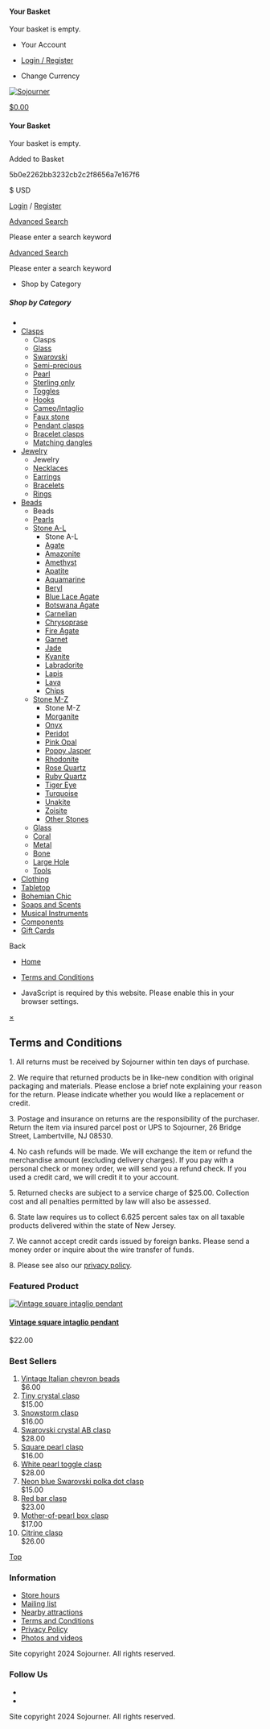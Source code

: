 #### Your Basket

Your basket is empty.

* Your Account
* [Login / Register](https://sojourner.biz/login.html)

* Change Currency

[![Sojourner](https://sojourner.biz/images/logos/sojlogo.gif)](https://sojourner.biz/)

[$0.00](# "Your basket total is $0.00")

#### Your Basket

Your basket is empty.

[](# "Your basket total is $0.00")

Added to Basket

5b0e2262bb3232cb2c2f8656a7e167f6

[](# "Expand for more options")[](# "Search")

$ USD

[Login](https://sojourner.biz/login.html) / [Register](https://sojourner.biz/register.html)

[Advanced Search](https://sojourner.biz/search.html)

Please enter a search keyword

[Advanced Search](https://sojourner.biz/search.html)

Please enter a search keyword

* Shop by Category

##### Shop by Category

* [](https://sojourner.biz/ "Home")
* [Clasps](https://sojourner.biz/clasps.html "Clasps")
    * Clasps
    * [Glass](https://sojourner.biz/clasps/glass.html "Glass")
    * [Swarovski](https://sojourner.biz/clasps/swarovski.html "Swarovski")
    * [Semi-precious](https://sojourner.biz/clasps/semi-precious.html "Semi-precious")
    * [Pearl](https://sojourner.biz/clasps/pearl.html "Pearl")
    * [Sterling only](https://sojourner.biz/clasps/sterling-only.html "Sterling only")
    * [Toggles](https://sojourner.biz/clasps/toggles.html "Toggles")
    * [Hooks](https://sojourner.biz/clasps/hooks.html "Hooks")
    * [Cameo/Intaglio](https://sojourner.biz/clasps/cameo/intaglio.html "Cameo/Intaglio")
    * [Faux stone](https://sojourner.biz/clasps/faux-stone.html "Faux stone")
    * [Pendant clasps](https://sojourner.biz/clasps/pendant-clasps.html "Pendant clasps")
    * [Bracelet clasps](https://sojourner.biz/clasps/bracelet-clasps.html "Bracelet clasps")
    * [Matching dangles](https://sojourner.biz/clasps/matching-dangles.html "Matching dangles")
* [Jewelry](https://sojourner.biz/jewelry.html "Jewelry")
    * Jewelry
    * [Necklaces](https://sojourner.biz/jewelry/necklaces.html "Necklaces")
    * [Earrings](https://sojourner.biz/jewelry/earrings.html "Earrings")
    * [Bracelets](https://sojourner.biz/jewelry/bracelets.html "Bracelets")
    * [Rings](https://sojourner.biz/jewelry/rings.html "Rings")
* [Beads](https://sojourner.biz/beads.html "Beads")
    * Beads
    * [Pearls](https://sojourner.biz/beads/pearls.html "Pearls")
    * [Stone A-L](https://sojourner.biz/beads/stone-a-l.html "Stone A-L")
        * Stone A-L
        * [Agate](https://sojourner.biz/beads/stone-a-l/agate.html "Agate")
        * [Amazonite](https://sojourner.biz/beads/stone-a-l/amazonite.html "Amazonite")
        * [Amethyst](https://sojourner.biz/beads/stone-a-l/amethyst.html "Amethyst")
        * [Apatite](https://sojourner.biz/beads/stone-a-l/apatite.html "Apatite")
        * [Aquamarine](https://sojourner.biz/beads/stone-a-l/aquamarine.html "Aquamarine")
        * [Beryl](https://sojourner.biz/beads/stone-a-l/beryl.html "Beryl")
        * [Blue Lace Agate](https://sojourner.biz/beads/stone-a-l/blue-lace-agate.html "Blue Lace Agate")
        * [Botswana Agate](https://sojourner.biz/beads/stone-a-l/botswana-agate.html "Botswana Agate")
        * [Carnelian](https://sojourner.biz/beads/stone-a-l/carnelian.html "Carnelian")
        * [Chrysoprase](https://sojourner.biz/beads/stone-a-l/chrysoprase.html "Chrysoprase")
        * [Fire Agate](https://sojourner.biz/beads/stone-a-l/fire-agate.html "Fire Agate")
        * [Garnet](https://sojourner.biz/beads/stone-a-l/garnet.html "Garnet")
        * [Jade](https://sojourner.biz/beads/stone-a-l/jade.html "Jade")
        * [Kyanite](https://sojourner.biz/beads/stone-a-l/kyanite.html "Kyanite")
        * [Labradorite](https://sojourner.biz/beads/stone-a-l/labradorite.html "Labradorite")
        * [Lapis](https://sojourner.biz/beads/stone-a-l/lapis.html "Lapis")
        * [Lava](https://sojourner.biz/beads/stone-a-l/lava.html "Lava")
        * [Chips](https://sojourner.biz/beads/stone-a-l/chips.html "Chips")
    * [Stone M-Z](https://sojourner.biz/beads/stone-m-z.html "Stone M-Z")
        * Stone M-Z
        * [Morganite](https://sojourner.biz/beads/stone-m-z/morganite.html "Morganite")
        * [Onyx](https://sojourner.biz/beads/stone-m-z/onyx.html "Onyx")
        * [Peridot](https://sojourner.biz/beads/stone-m-z/peridot.html "Peridot")
        * [Pink Opal](https://sojourner.biz/beads/stone-m-z/pink-opal.html "Pink Opal")
        * [Poppy Jasper](https://sojourner.biz/beads/stone-m-z/poppy-jasper.html "Poppy Jasper")
        * [Rhodonite](https://sojourner.biz/beads/stone-m-z/rhodonite.html "Rhodonite")
        * [Rose Quartz](https://sojourner.biz/beads/stone-m-z/rose-quartz.html "Rose Quartz")
        * [Ruby Quartz](https://sojourner.biz/beads/stone-m-z/ruby-quartz.html "Ruby Quartz")
        * [Tiger Eye](https://sojourner.biz/beads/stone-m-z/tiger-eye.html "Tiger Eye")
        * [Turquoise](https://sojourner.biz/beads/stone-m-z/turquoise.html "Turquoise")
        * [Unakite](https://sojourner.biz/beads/stone-m-z/unakite.html "Unakite")
        * [Zoisite](https://sojourner.biz/beads/stone-m-z/zoisite.html "Zoisite")
        * [Other Stones](https://sojourner.biz/beads/stone-m-z/other-stones.html "Other Stones")
    * [Glass](https://sojourner.biz/beads/glass.html "Glass")
    * [Coral](https://sojourner.biz/beads/coral.html "Coral")
    * [Metal](https://sojourner.biz/beads/metal.html "Metal")
    * [Bone](https://sojourner.biz/beads/bone.html "Bone")
    * [Large Hole](https://sojourner.biz/beads/large-hole.html "Large Hole")
    * [Tools](https://sojourner.biz/beads/tools.html "Tools")
* [Clothing](https://sojourner.biz/clothing.html "Clothing")
* [Tabletop](https://sojourner.biz/tabletop.html "Tabletop")
* [Bohemian Chic](https://sojourner.biz/bohemian-chic.html "Bohemian Chic")
* [Soaps and Scents](https://sojourner.biz/soaps-and-scents.html "Soaps and Scents")
* [Musical Instruments](https://sojourner.biz/musical-instruments.html "Musical Instruments")
* [Components](https://sojourner.biz/components.html "Components")
* [Gift Cards](https://sojourner.biz/gift-certificates.html "Gift Cards")

Back

* [Home](https://sojourner.biz/)
* [Terms and Conditions](https://sojourner.biz/terms-and-conditions.html)

* JavaScript is required by this website. Please enable this in your browser settings.

[×](#)

Terms and Conditions
--------------------

1\. All returns must be received by Sojourner within ten days of purchase.

2\. We require that returned products be in like-new condition with original packaging and materials. Please enclose a brief note explaining your reason for the return. Please indicate whether you would like a replacement or credit.

3\. Postage and insurance on returns are the responsibility of the purchaser. Return the item via insured parcel post or UPS to Sojourner, 26 Bridge Street, Lambertville, NJ 08530.

4\. No cash refunds will be made. We will exchange the item or refund the merchandise amount (excluding delivery charges). If you pay with a personal check or money order, we will send you a refund check. If you used a credit card, we will credit it to your account.

5\. Returned checks are subject to a service charge of $25.00. Collection cost and all penalties permitted by law will also be assessed.

6\. State law requires us to collect 6.625 percent sales tax on all taxable products delivered within the state of New Jersey.

7\. We cannot accept credit cards issued by foreign banks. Please send a money order or inquire about the wire transfer of funds.

8\. Please see also our [privacy policy](https://www.sojourner.biz/privacy-policy.html).

### Featured Product

[![Vintage square intaglio pendant](https://sojourner.biz/images/cache/C0008variations.200.jpg)](https://sojourner.biz/components/vintage-square-intaglio-pendant.html "Vintage square intaglio pendant")

#### [Vintage square intaglio pendant](https://sojourner.biz/components/vintage-square-intaglio-pendant.html "Vintage square intaglio pendant")

$22.00

### Best Sellers

1. [Vintage Italian chevron beads](https://sojourner.biz/beads/glass/vintage-italian-chevron-beads.html "Vintage Italian chevron beads")  
    $6.00
2. [Tiny crystal clasp](https://sojourner.biz/clasps/swarovski/tiny-crystal-clasp.html "Tiny crystal clasp")  
    $15.00
3. [Snowstorm clasp](https://sojourner.biz/clasps/glass/snowstorm-clasp.html "Snowstorm clasp")  
    $16.00
4. [Swarovski crystal AB clasp](https://sojourner.biz/clasps/swarovski/swarovski-crystal-ab-clasp.html "Swarovski crystal AB clasp")  
    $28.00
5. [Square pearl clasp](https://sojourner.biz/clasps/pearl/square-pearl-clasp.html "Square pearl clasp")  
    $16.00
6. [White pearl toggle clasp](https://sojourner.biz/clasps/toggles/white-pearl-toggle-clasp.html "White pearl toggle clasp")  
    $28.00
7. [Neon blue Swarovski polka dot clasp](https://sojourner.biz/clasps/swarovski/neon-blue-swarovski-polka-dot-clasp.html "Neon blue Swarovski polka dot clasp")  
    $15.00
8. [Red bar clasp](https://sojourner.biz/clasps/glass/red-bar-clasp.html "Red bar clasp")  
    $23.00
9. [Mother-of-pearl box clasp](https://sojourner.biz/clasps/pearl/mother-of-pearl-box-clasp.html "Mother-of-pearl box clasp")  
    $17.00
10. [Citrine clasp](https://sojourner.biz/clasps/faux-stone/citrine-clasp.html "Citrine clasp")  
    $26.00

[Top](#)

### Information

* [Store hours](https://sojourner.biz/store-hours.html "Store hours")
* [Mailing list](https://www.sojourner.biz/list/?p=subscribe "Mailing list")
* [Nearby attractions](https://sojourner.biz/nearby-attractions.html "Nearby attractions")
* [Terms and Conditions](https://sojourner.biz/terms-and-conditions.html "Terms and Conditions")
* [Privacy Policy](https://sojourner.biz/privacy-policy.html "Privacy Policy")
* [Photos and videos](https://sojourner.biz/photos-and-videos.html "Photos and videos")

Site copyright 2024 Sojourner. All rights reserved.

### Follow Us

* [](https://www.facebook.com/SojournerLambertville "Facebook")
* [](https://www.instagram.com/sojourner_lambertville_nj/ "Instagram")

Site copyright 2024 Sojourner. All rights reserved.